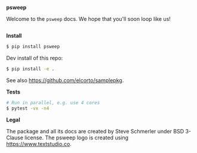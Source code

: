 **psweep**

Welcome to the `psweep` docs. We hope that you'll soon loop like us!

```{tableofcontents}
```

**Install**

```sh
$ pip install psweep
```

Dev install of this repo:

```sh
$ pip install -e .
```

See also <https://github.com/elcorto/samplepkg>.

**Tests**

```sh
# Run in parallel, e.g. use 4 cores
$ pytest -vx -n4
```

**Legal**

The package and all its docs are created by Steve Schmerler under BSD 3-Clause
license. The psweep logo is created using https://www.textstudio.co.
